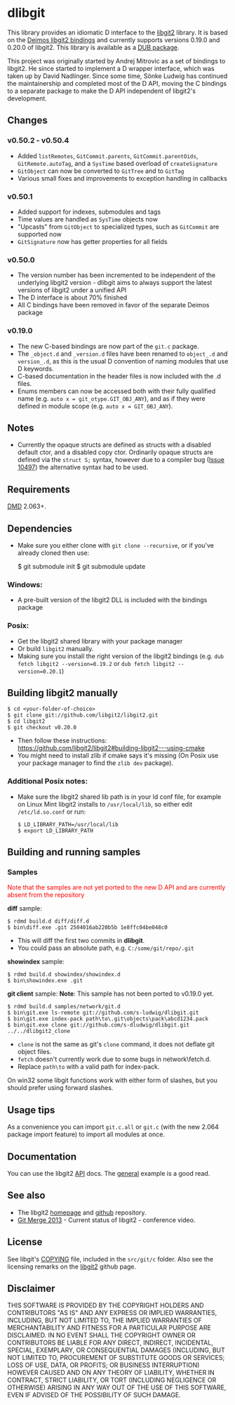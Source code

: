 # dlibgit

This library provides an idiomatic D interface to the [libgit2](https://github.com/libgit2/libgit2) library. It is based on the [Deimos libgit2 bindings](https://github.com/s-ludwig/libgit2) and currently supports versions 0.19.0 and 0.20.0 of libgit2. This library is available as a [DUB package](http://code.dlang.org/packages/dlibgit).

This project was originally started by Andrej Mitrovic as a set of bindings to libgit2. He since started to implement a D wrapper interface, which was taken up by David Nadlinger. Since some time, Sönke Ludwig has continued the maintainership and completed most of the D API, moving the C bindings to a separate package to make the D API independent of libgit2's development.

## Changes

### v0.50.2 - v0.50.4

- Added `listRemotes`, `GitCommit.parents`, `GitCommit.parentOids`, `GitRemote.autoTag`, and a `SysTime` based overload of `createSignature`
- `GitObject` can now be converted to `GitTree` and to `GitTag`
- Various small fixes and improvements to exception handling in callbacks

### v0.50.1

- Added support for indexes, submodules and tags
- Time values are handled as `SysTime` objects now
- "Upcasts" from `GitObject` to specialized types, such as `GitCommit` are supported now
- `GitSignature` now has getter properties for all fields

### v0.50.0

- The version number has been incremented to be independent of the underlying libgit2 version - dlibgit aims to always support the latest versions of libgit2 under a unified API
- The D interface is about 70% finished
- All C bindings have been removed in favor of the separate Deimos package

### v0.19.0

- The new C-based bindings are now part of the `git.c` package.
- The `_object.d` and `_version.d` files have been renamed to `object_.d` and `version_.d`,
    as this is the usual D convention of naming modules that use D keywords.
- C-based documentation in the header files is now included with the .d files.
- Enums members can now be accessed both with their fully qualified name (e.g. `auto x = git_otype.GIT_OBJ_ANY`),
    and as if they were defined in module scope (e.g. `auto x = GIT_OBJ_ANY`).

## Notes

- Currently the opaque structs are defined as structs with a disabled default ctor, and a disabled
    copy ctor. Ordinarily opaque structs are defined via the `struct S;` syntax, however due to
    a compiler bug ([Issue 10497](http://d.puremagic.com/issues/show_bug.cgi?id=10497)) the
    alternative syntax had to be used.

## Requirements
[DMD] 2.063+.

## Dependencies

- Make sure you either clone with `git clone --recursive`, or if you've already cloned then use:

    $ git submodule init
    $ git submodule update

### Windows:

- A pre-built version of the libgit2 DLL is included with the bindings package

### Posix:

- Get the libgit2 shared library with your package manager
- Or build `libgit2` manually.
- Making sure you install the right version of the libgit2 bindings (e.g. `dub fetch libgit2 --version=0.19.2` or `dub fetch libgit2 --version=0.20.1`)

## Building libgit2 manually

    $ cd <your-folder-of-choice>
    $ git clone git://github.com/libgit2/libgit2.git
    $ cd libgit2
    $ git checkout v0.20.0

- Then follow these instructions: https://github.com/libgit2/libgit2#building-libgit2---using-cmake
- You might need to install zlib if cmake says it's missing (On Posix use your package manager to find the `zlib dev` package).

### Additional Posix notes:

- Make sure the libgit2 shared lib path is in your ld conf file, for example on Linux Mint libgit2 installs to `/usr/local/lib`, so either edit `/etc/ld.so.conf` or run:

    ```
    $ LD_LIBRARY_PATH=/usr/local/lib
    $ export LD_LIBRARY_PATH
    ```

[DMD]: http://dlang.org/download.html

## Building and running samples

### Samples

<span style="color: red">Note that the samples are not yet ported to the new D API and are currently absent from the repository</span>

**diff** sample:

    $ rdmd build.d diff/diff.d
    $ bin\diff.exe .git 2504016ab220b5b 1e8ffc04be048c0

- This will diff the first two commits in **dlibgit**.
- You could pass an absolute path, e.g. `C:/some/git/repo/.git`

**showindex** sample:

    $ rdmd build.d showindex/showindex.d
    $ bin\showindex.exe .git

**git client** sample:
**Note**: This sample has not been ported to v0.19.0 yet.

    $ rdmd build.d samples/network/git.d
    $ bin\git.exe ls-remote git://github.com/s-ludwig/dlibgit.git
    $ bin\git.exe index-pack path\to\.git\objects\pack\abcd1234.pack
    $ bin\git.exe clone git://github.com/s-dludwig/dlibgit.git ../../dlibgit2_clone

- `clone` is not the same as git's `clone` command, it does not deflate git object files.
- `fetch` doesn't currently work due to some bugs in network\fetch.d.
- Replace `path\to` with a valid path for index-pack.

On win32 some libgit functions work with either form of slashes, but you should prefer using forward slashes.

## Usage tips
As a convenience you can import `git.c.all` or `git.c` (with the new 2.064 package import feature) to import all modules at once.

## Documentation

You can use the libgit2 [API] docs. The [general] example is a good read.

[API]: http://libgit2.github.com/libgit2/#v0.20.0
[general]: http://libgit2.github.com/libgit2/ex/v0.20.0/general.html

## See also
- The libgit2 [homepage] and [github] repository.
- [Git Merge 2013] - Current status of libgit2 - conference video.

[homepage]: http://libgit2.github.com/
[github]: https://github.com/libgit2/libgit2/
[Git Merge 2013]: http://www.youtube.com/watch?v=4ZWqr6iih3s

## License
See libgit's [COPYING] file, included in the `src/git/c` folder. Also see the licensing remarks on the [libgit2] github page.

[libgit2]: https://github.com/libgit2/libgit2/
[COPYING]: https://github.com/s-ludwig/dlibgit/blob/master/COPYING

## Disclaimer

THIS SOFTWARE IS PROVIDED BY THE COPYRIGHT HOLDERS AND CONTRIBUTORS "AS IS" AND ANY EXPRESS OR IMPLIED WARRANTIES, INCLUDING, BUT NOT LIMITED TO, THE IMPLIED WARRANTIES OF MERCHANTABILITY AND FITNESS FOR A PARTICULAR PURPOSE ARE DISCLAIMED. IN NO EVENT SHALL THE COPYRIGHT OWNER OR CONTRIBUTORS BE LIABLE FOR ANY DIRECT, INDIRECT, INCIDENTAL, SPECIAL, EXEMPLARY, OR CONSEQUENTIAL DAMAGES (INCLUDING, BUT NOT LIMITED TO, PROCUREMENT OF SUBSTITUTE GOODS OR SERVICES; LOSS OF USE, DATA, OR PROFITS; OR BUSINESS INTERRUPTION) HOWEVER CAUSED AND ON ANY THEORY OF LIABILITY, WHETHER IN CONTRACT, STRICT LIABILITY, OR TORT (INCLUDING NEGLIGENCE OR OTHERWISE) ARISING IN ANY WAY OUT OF THE USE OF THIS SOFTWARE, EVEN IF ADVISED OF THE POSSIBILITY OF SUCH DAMAGE.
